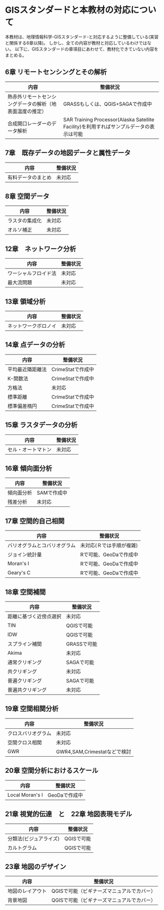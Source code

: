 ﻿# GISスタンダードと本教材の対応について

本教材は、地理情報科学-GISスタンダード-と対応するように整備している(実習と関係する6章以降)。
しかし、全ての内容が教材と対応しているわけではない。
以下に、GISスタンダードの章項目にあわせて、教材化できていない内容をまとめる。

## 6章 リモートセンシングとその解析

|内容|整備状況|
|---|---|
|熱赤外リモートセンシングデータの解析（地表面温度の推定）| GRASSもしくは、QGIS+SAGAで作成中|
|合成開口レーダーのデータ解析|SAR Training Processor(Alaska Satellite Facility)を利用すればサンプルデータの表示は可能|

## 7章　既存データの地図データと属性データ

|内容|整備状況|
|---|---|
|有料データのまとめ|未対応|

## 8章 空間データ

|内容|整備状況|
|---|---|
|ラスタの集成化|未対応
|オルソ補正|未対応

## 12章　ネットワーク分析

|内容|整備状況|
|---|---|
|ワーシャルフロイド法|未対応|
|最大流問題|未対応|

## 13章 領域分析
|内容|整備状況|
|---|---|
|ネットワークボロノイ|未対応|

## 14章 点データの分析
|内容|整備状況|
|---|---|
|平均最近隣距離法|CrimeStatで作成中|
|K-関数法|CrimeStatで作成中|
|方格法|未対応|
|標準距離|CrimeStatで作成中|
|標準偏差楕円|CrimeStatで作成中|

## 15章 ラスタデータの分析
|内容|整備状況|
|---|---|
|セル・オートマトン|未対応|

## 16章 傾向面分析
|内容|整備状況|
|---|---|
|傾向面分析|SAMで作成中|
|残差分析|未対応|

## 17章 空間的自己相関

|内容|整備状況|
|---|---|
|バリオグラムとコバリオグラム|未対応(Ｒでは手順が複雑)|
|ジョイン統計量|Rで可能、GeoDaで作成中|
|Moran's I|Rで可能、GeoDaで作成中|
|Geary's C|Rで可能、GeoDaで作成中|

## 18章 空間補間
|内容|整備状況|
|---|---|
|距離に基づく近傍点選択|未対応|
|TIN|QGISで可能|
|IDW|QGISで可能|
|スプライン補間|GRASSで可能|
|Akima|未対応|
|通常クリギング|SAGAで可能|
|共クリギング|未対応|
|普遍クリギング|SAGAで可能|
|普遍共クリギング|未対応|

## 19章 空間相関分析
|内容|整備状況|
|---|---|
|クロスバリオグラム|未対応|
|空間クロス相関|未対応|
|GWR|GWR4,SAM,Crimestatなどで検討|

## 20章 空間分析におけるスケール
|内容|整備状況|
|---|---|
|Local Moran's I|GeoDaで作成中|


## 21章 視覚的伝達　と　22章 地図表現モデル
|内容|整備状況|
|---|---|
|分類法(ビジュアライズ)|QGISで可能|
|カルトグラム|QGISで可能|

## 23章 地図のデザイン
|内容|整備状況|
|---|---|
|地図のレイアウト|QGISで可能（ビギナーズマニュアルでカバー）|
|背景地図|QGISで可能（ビギナーズマニュアルでカバー）|
